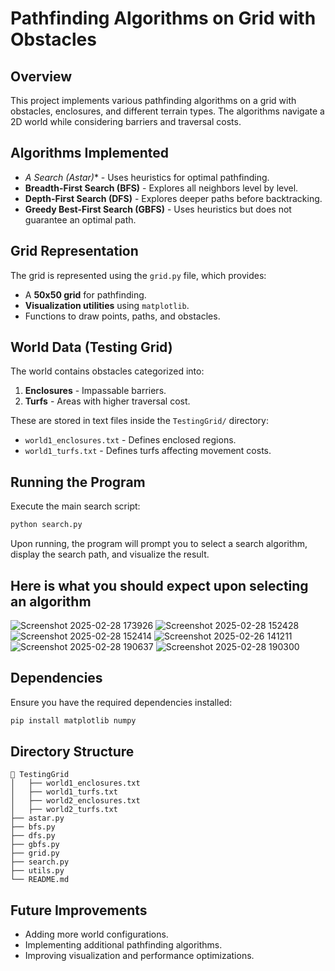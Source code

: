 # Pathfinding Algorithms on Grid with Obstacles

## Overview
This project implements various pathfinding algorithms on a grid with obstacles, enclosures, and different terrain types. The algorithms navigate a 2D world while considering barriers and traversal costs.

## Algorithms Implemented
- **A* Search (Astar)** - Uses heuristics for optimal pathfinding.
- **Breadth-First Search (BFS)** - Explores all neighbors level by level.
- **Depth-First Search (DFS)** - Explores deeper paths before backtracking.
- **Greedy Best-First Search (GBFS)** - Uses heuristics but does not guarantee an optimal path.

## Grid Representation
The grid is represented using the `grid.py` file, which provides:
- A **50x50 grid** for pathfinding.
- **Visualization utilities** using `matplotlib`.
- Functions to draw points, paths, and obstacles.

## World Data (Testing Grid)
The world contains obstacles categorized into:
1. **Enclosures** - Impassable barriers.
2. **Turfs** - Areas with higher traversal cost.

These are stored in text files inside the `TestingGrid/` directory:
- `world1_enclosures.txt` - Defines enclosed regions.
- `world1_turfs.txt` - Defines turfs affecting movement costs.

## Running the Program
Execute the main search script:
```bash
python search.py
```
Upon running, the program will prompt you to select a search algorithm, display the search path, and visualize the result.


## Here is what you should expect upon selecting an algorithm 
![Screenshot 2025-02-28 173926](https://github.com/user-attachments/assets/d39d74c3-b470-4baf-b0a4-2fbd58af314f)
![Screenshot 2025-02-28 152428](https://github.com/user-attachments/assets/c4ebf45b-69bb-42af-895f-2528b8934095)
![Screenshot 2025-02-28 152414](https://github.com/user-attachments/assets/c1d7e10e-4234-4600-b27f-c25ab0b95cd2)
![Screenshot 2025-02-26 141211](https://github.com/user-attachments/assets/9ad3dd74-c231-4e6c-8ba4-0f7ac8f755b9)
![Screenshot 2025-02-28 190637](https://github.com/user-attachments/assets/71eeb61d-d65b-4b88-b694-e0575078a779)
![Screenshot 2025-02-28 190300](https://github.com/user-attachments/assets/69051971-5721-4054-a939-738104f44f27)




## Dependencies
Ensure you have the required dependencies installed:
```bash
pip install matplotlib numpy
```

## Directory Structure
```
📂 TestingGrid
│   ├── world1_enclosures.txt
│   ├── world1_turfs.txt
│   ├── world2_enclosures.txt
│   ├── world2_turfs.txt
├── astar.py
├── bfs.py
├── dfs.py
├── gbfs.py
├── grid.py
├── search.py
├── utils.py
└── README.md
```

## Future Improvements
- Adding more world configurations.
- Implementing additional pathfinding algorithms.
- Improving visualization and performance optimizations.


